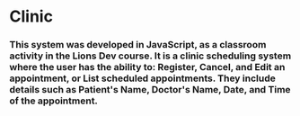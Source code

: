 # Clinic

### This system was developed in JavaScript, as a classroom activity in the Lions Dev course. It is a clinic scheduling system where the user has the ability to: Register, Cancel, and Edit an appointment, or List scheduled appointments. They include details such as Patient's Name, Doctor's Name, Date, and Time of the appointment.
